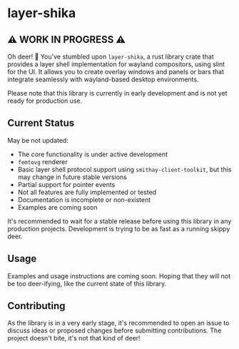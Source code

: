 # layer-shika

## ⚠️ WORK IN PROGRESS ⚠️

Oh deer! 🦌 You've stumbled upon `layer-shika`, a rust library crate that provides a layer shell implementation for wayland compositors, using slint for the UI. It allows you to create overlay windows and panels or bars that integrate seamlessly with wayland-based desktop environments.

Please note that this library is currently in early development and is not yet ready for production use.

## Current Status

May be not updated:

- The core functionality is under active development
- `femtovg` renderer
- Basic layer shell protocol support using `smithay-client-toolkit`, but this may change in future stable versions
- Partial support for pointer events
- Not all features are fully implemented or tested
- Documentation is incomplete or non-existent
- Examples are coming soon

It's recommended to wait for a stable release before using this library in any production projects. Development is trying to be as fast as a running skippy deer.

## Usage

Examples and usage instructions are coming soon. Hoping that they will not be too deer-ifying, like the current state of this library.

## Contributing

As the library is in a very early stage, it's recommended to open an issue to discuss ideas or proposed changes before submitting contributions. The project doesn't bite, it's not that kind of deer!
